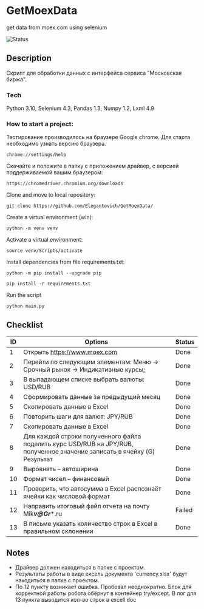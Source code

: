 # GetMoexData
get data from moex.com using selenium


![Status](https://github.com/elegantovich/GetMoexData/actions/workflows/main.yml/badge.svg)
## Description
Скрипт для обработки данных с интерфейса сервиса "Московская биржа".

### Tech
Python 3.10, Selenium 4.3, Pandas 1.3, Numpy 1.2, Lxml 4.9


### How to start a project:
Тестирование производилось на браузере Google chrome. Для старта необходимо узнать версию браузера.
```
chrome://settings/help
```
Скачайте и положите в папку с приложением драйвер, с версией поддерживаемой вашим браузером:
```
https://chromedriver.chromium.org/downloads
```
Clone and move to local repository:
```
git clone https://github.com/Elegantovich/GetMoexData/
```
Create a virtual environment (win):
```
python -m venv venv
```
Activate a virtual environment:
```
source venv/Scripts/activate
```
Install dependencies from file requirements.txt:
```
python -m pip install --upgrade pip
```
```
pip install -r requirements.txt
```
Run the script
```
python main.py
```

## Checklist
ID| Options | Status |
| ------ | ------ | ------ |
| 1 | Открыть https://www.moex.com | Done |  |
| 2 | Перейти по следующим элементам: Меню -> Срочный рынок -> Индикативные курсы; | Done |
| 3 | В выпадающем списке выбрать валюты: USD/RUB | Done |
| 4 | Сформировать данные за предыдущий месяц | Done |
| 5 | Скопировать данные в Excel | Done |
| 6 | Повторить шаги для валют: JPY/RUB | Done |
| 7 | Скопировать данные в Excel | Done |  |
| 8 | Для каждой строки полученного файла поделить курс USD/RUB на JPY/RUB, полученное значение записать в ячейку (G) Результат | Done |
| 9 | Выровнять – автоширина | Done |
| 10 | Формат чисел – финансовый | Done |  
| 11 | Проверить, что автосумма в Excel распознаёт ячейки как числовой формат | Done |
| 12 | Направить итоговый файл отчета на почту Mik***v@Gr****.ru | Failed |
| 13 | В письме указать количество строк в Excel в правильном склонении | Done |


## Notes
- Драйвер должен находиться в папке с проектом.
- Результаты работы в виде ексель документа 'currency.xlsx' будут находиться в папке с проектом.
- По 12 пункту возникает ошибка. Пробовал неоднократно. Блок для корректной работы робота обёрнут в контейнер try/except. В лог для 13 пункта выводится кол-во строк в excell doc

